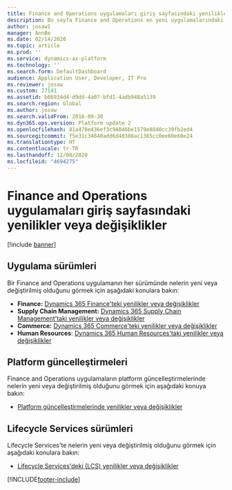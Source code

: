 ```yaml
---
title: Finance and Operations uygulamaları giriş sayfasındaki yenilikler veya değişiklikler
description: Bu sayfa Finance and Operations en yeni uygulamalarındaki yeni özellikler hakkında bilgi almanıza yardımcı olabilecek konulara sizi yönlendirir.
author: josaw1
manager: AnnBe
ms.date: 02/14/2020
ms.topic: article
ms.prod: ''
ms.service: dynamics-ax-platform
ms.technology: ''
ms.search.form: DefaultDashboard
audience: Application User, Developer, IT Pro
ms.reviewer: josaw
ms.custom: 27141
ms.assetid: b86934d4-d9dd-4a07-bfd1-4adb948a5139
ms.search.region: Global
ms.author: josaw
ms.search.validFrom: 2016-09-30
ms.dyn365.ops.version: Platform update 2
ms.openlocfilehash: 41a478e436ef3c94046be1579e8840cc39fb2ed4
ms.sourcegitcommit: f5e31c34640add6d40308ac1365cc0ee60e60e24
ms.translationtype: HT
ms.contentlocale: tr-TR
ms.lasthandoff: 12/08/2020
ms.locfileid: "4694275"
---
```

# <a name="whats-new-or-changed-in-finance-and-operations-apps-home-page"></a>Finance and Operations uygulamaları giriş sayfasındaki yenilikler veya değişiklikler

[!include [banner](../includes/banner.md)]


## <a name="application-releases"></a>Uygulama sürümleri

Bir Finance and Operations uygulamanın her sürümünde nelerin yeni veya değiştirilmiş olduğunu görmek için aşağıdaki konulara bakın:

- **Finance:** [Dynamics 365 Finance'teki yenilikler veya değişiklikler](../../../finance/get-started/whats-new-home-page.md) 
- **Supply Chain Management:** [Dynamics 365 Supply Chain Management'taki yenilikler veya değişiklikler](../../../supply-chain/get-started/whats-new-home-page.md) 
- **Commerce:** [Dynamics 365 Commerce'teki yenilikler veya değişiklikler](../../../retail/get-started/whats-new-home-page.md)
- **Human Resources**: [Dynamics 365 Human Resources'taki yenilikler veya değişiklikler](../../../human-resources/hr-admin-whats-new.md)

## <a name="platform-updates"></a>Platform güncelleştirmeleri

Finance and Operations uygulamaların platform güncelleştirmelerinde nelerin yeni veya değiştirilmiş olduğunu görmek için aşağıdaki konuya bakın:

- [Platform güncelleştirmelerinde yenilikler veya değişiklikler](../../dev-itpro/get-started/whats-new-home-page.md)

## <a name="lifecycle-services-releases"></a>Lifecycle Services sürümleri
Lifecycle Services'te nelerin yeni veya değiştirilmiş olduğunu görmek için aşağıdaki konulara bakın:

- [Lifecycle Services'deki (LCS) yenilikler veya değişiklikler](../../dev-itpro/lifecycle-services/whats-new-lcs.md)




[!INCLUDE[footer-include](../../../includes/footer-banner.md)]